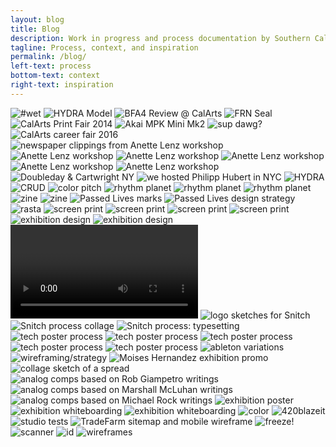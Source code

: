 ```yaml
---
layout: blog
title: Blog
description: Work in progress and process documentation by Southern California based graphic and multimedia designer Stedman Halliday
tagline: Process, context, and inspiration
permalink: /blog/
left-text: process
bottom-text: context
right-text: inspiration
---
```

<!-- <img class="grid-item col" src="{{ site.data.global_assets.placeholder }}" data-src="images/_" alt="_"> -->
<img class="grid-item col" src="{{ site.data.global_assets.placeholder }}" data-src="images/wet.jpg" alt="#wet">
<img class="grid-item col" src="{{ site.data.global_assets.placeholder }}" data-src="images/hydra-model.gif" alt="HYDRA Model">
<img class="grid-item col2" src="{{ site.data.global_assets.placeholder }}" data-src="images/final-reviews.jpg" alt="BFA4 Review @ CalArts">
<img class="grid-item col" src="{{ site.data.global_assets.placeholder }}" data-src="images/frn-seal.jpg" alt="FRN Seal">
<img class="grid-item col" src="{{ site.data.global_assets.placeholder }}" data-src="images/print-fair.jpg" alt="CalArts Print Fair 2014">
<img class="grid-item col" src="{{ site.data.global_assets.placeholder }}" data-src="images/akai-mpk-mini.jpg" alt="Akai MPK Mini Mk2">
<img class="grid-item" src="{{ site.data.global_assets.placeholder }}" data-src="images/jada.png" alt="sup dawg?">
<img class="grid-item" src="{{ site.data.global_assets.placeholder }}" data-src="images/jobfair.jpg" alt="CalArts career fair 2016">
<img class="grid-item col" src="{{ site.data.global_assets.placeholder }}" data-src="images/cutpaste.jpg" alt="newspaper clippings from Anette Lenz workshop">
<img class="grid-item" src="{{ site.data.global_assets.placeholder }}" data-src="images/2016-04-04-lenz_01.png" alt="Anette Lenz workshop">
<img class="grid-item" src="{{ site.data.global_assets.placeholder }}" data-src="images/2016-04-04-lenz_02.png" alt="Anette Lenz workshop">
<img class="grid-item" src="{{ site.data.global_assets.placeholder }}" data-src="images/2016-04-04-lenz_03.gif" alt="Anette Lenz workshop">
<img class="grid-item" src="{{ site.data.global_assets.placeholder }}" data-src="images/anette-lenz-posters.jpg" alt="Anette Lenz workshop">
<img class="grid-item" src="{{ site.data.global_assets.placeholder }}" data-src="images/lenz-wall.jpg" alt="Anette Lenz workshop">
<img class="grid-item" src="{{ site.data.global_assets.placeholder }}" data-src="images/nyc-doubleday.jpg" alt="Doubleday & Cartwright NY">
<img class="grid-item col2" src="{{ site.data.global_assets.placeholder }}" data-src="images/hfischer.jpg" alt="we hosted Philipp Hubert in NYC">
<img class="grid-item" src="{{ site.data.global_assets.placeholder }}" data-src="images/hyd0404.png" alt="HYDRA">
<img class="grid-item" src="{{ site.data.global_assets.placeholder }}" data-src="images/fella.gif" alt="CRUD">
<img class="grid-item col2" src="{{ site.data.global_assets.placeholder }}" data-src="images/acc.gif" alt="color pitch">
<img class="grid-item" src="{{ site.data.global_assets.placeholder }}" data-src="images/gs-1.png" alt="rhythm planet">
<img class="grid-item" src="{{ site.data.global_assets.placeholder }}" data-src="images/gs-2.png" alt="rhythm planet">
<img class="grid-item" src="{{ site.data.global_assets.placeholder }}" data-src="images/gs-3.png" alt="rhythm planet">
<img class="grid-item" src="{{ site.data.global_assets.placeholder }}" data-src="images/0111-rmn-2.jpg" alt="zine">
<img class="grid-item" src="{{ site.data.global_assets.placeholder }}" data-src="images/0111-rmn-1.jpg" alt="zine">
<img class="grid-item col" src="{{ site.data.global_assets.placeholder }}" data-src="images/passed-lives.png" alt="Passed Lives marks">
<img class="grid-item col" src="{{ site.data.global_assets.placeholder }}" data-src="images/passed-lives-ds.png" alt="Passed Lives design strategy">
<img class="grid-item col" src="{{ site.data.global_assets.placeholder }}" data-src="images/rasta.jpg" alt="rasta">
<img class="grid-item" src="{{ site.data.global_assets.placeholder }}" data-src="images/cab-rack.jpg" alt="screen print">
<img class="grid-item col2" src="{{ site.data.global_assets.placeholder }}" data-src="images/cab-dancers.jpg" alt="screen print">
<img class="grid-item" src="{{ site.data.global_assets.placeholder }}" data-src="images/gaines.jpg" alt="screen print">
<img class="grid-item" src="{{ site.data.global_assets.placeholder }}" data-src="images/gaines-2.jpg" alt="screen print">
<img class="grid-item col2" src="{{ site.data.global_assets.placeholder }}" data-src="images/rtw-1.png" alt="exhibition design">
<img class="grid-item col2" src="{{ site.data.global_assets.placeholder }}" data-src="images/rtw-2.png" alt="exhibition design">
<video class="grid-item col2" data-src="images/rtw.mov" autoplay loop></video>
<img class="grid-item col" src="{{ site.data.global_assets.placeholder }}" data-src="images/snitch-sketches.jpg" alt="logo sketches for Snitch">
<img class="grid-item col2" src="{{ site.data.global_assets.placeholder }}" data-src="images/snitch-process.png" alt="Snitch process collage">
<img class="grid-item col2" src="{{ site.data.global_assets.placeholder }}" data-src="images/neuromancer.png" alt="Snitch process: typesetting">
<img class="grid-item col" src="{{ site.data.global_assets.placeholder }}" data-src="images/offset-1.png" alt="tech poster process">
<img class="grid-item col" src="{{ site.data.global_assets.placeholder }}" data-src="images/offset-2.png" alt="tech poster process">
<img class="grid-item col" src="{{ site.data.global_assets.placeholder }}" data-src="images/offset-3.png" alt="tech poster process">
<img class="grid-item col" src="{{ site.data.global_assets.placeholder }}" data-src="images/offset-4.png" alt="tech poster process">
<img class="grid-item col2" src="{{ site.data.global_assets.placeholder }}" data-src="images/offset-sketches.png" alt="tech poster process">
<img class="grid-item col2" src="{{ site.data.global_assets.placeholder }}" data-src="images/ableton-variations.png" alt="ableton variations">
<img class="grid-item col2" src="{{ site.data.global_assets.placeholder }}" data-src="images/kad-wf.gif" alt="wireframing/strategy">
<img class="grid-item col" src="{{ site.data.global_assets.placeholder }}" data-src="images/fear.jpg" alt="Moises Hernandez exhibition promo">
<img class="grid-item col" src="{{ site.data.global_assets.placeholder }}" data-src="images/content-scan.png" alt="collage sketch of a spread">
<img class="grid-item col" src="{{ site.data.global_assets.placeholder }}" data-src="images/giampetro.gif" alt="analog comps based on Rob Giampetro writings">
<img class="grid-item col" src="{{ site.data.global_assets.placeholder }}" data-src="images/mcluhan.gif" alt="analog comps based on Marshall McLuhan writings">
<img class="grid-item col" src="{{ site.data.global_assets.placeholder }}" data-src="images/rock.gif" alt="analog comps based on Michael Rock writings">
<img class="grid-item col" src="{{ site.data.global_assets.placeholder }}" data-src="images/nu-poster.png" alt="exhibition poster">
<img class="grid-item col2" src="{{ site.data.global_assets.placeholder }}" data-src="images/nu-sculpt.png" alt="exhibition whiteboarding">
<img class="grid-item col" src="{{ site.data.global_assets.placeholder }}" data-src="images/nu-floor.png" alt="exhibition whiteboarding">
<img class="grid-item col" src="{{ site.data.global_assets.placeholder }}" data-src="images/kaimamiru.jpg" alt="color">
<img class="grid-item col" src="{{ site.data.global_assets.placeholder }}" data-src="images/clef-j.jpg" alt="420blazeit">
<img class="grid-item col" src="{{ site.data.global_assets.placeholder }}" data-src="images/studio-sphere.gif" alt="studio tests">
<img class="grid-item col2" src="{{ site.data.global_assets.placeholder }}" data-src="images/tradefarm-sitemap.png" alt="TradeFarm sitemap and mobile wireframe">
<img class="grid-item col" src="{{ site.data.global_assets.placeholder }}" data-src="images/revolver.jpg" alt="freeze!">
<img class="grid-item col" src="{{ site.data.global_assets.placeholder }}" data-src="images/scans.gif" alt="scanner">
<img class="grid-item col" src="{{ site.data.global_assets.placeholder }}" data-src="images/id.jpg" alt="id">
<img class="grid-item col" src="{{ site.data.global_assets.placeholder }}" data-src="images/bse-sketches.jpg" alt="wireframes">
